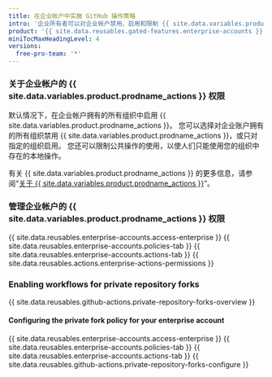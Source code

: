 ```yaml
---
title: 在企业帐户中实施 GitHub 操作策略
intro: '企业所有者可以对企业帐户禁用、启用和限制 {{ site.data.variables.product.prodname_actions }}。'
product: '{{ site.data.reusables.gated-features.enterprise-accounts }}'
miniTocMaxHeadingLevel: 4
versions:
  free-pro-team: '*'
---
```


### 关于企业帐户的 {{ site.data.variables.product.prodname_actions }} 权限

默认情况下，在企业帐户拥有的所有组织中启用 {{ site.data.variables.product.prodname_actions }}。 您可以选择对企业账户拥有的所有组织禁用 {{ site.data.variables.product.prodname_actions }}，或只对指定的组织启用。 您还可以限制公共操作的使用，以使人们只能使用您的组织中存在的本地操作。

有关 {{ site.data.variables.product.prodname_actions }} 的更多信息，请参阅“[关于 {{ site.data.variables.product.prodname_actions }}](/actions/getting-started-with-github-actions/about-github-actions)”。


### 管理企业帐户的 {{ site.data.variables.product.prodname_actions }} 权限

{{ site.data.reusables.enterprise-accounts.access-enterprise }}
{{ site.data.reusables.enterprise-accounts.policies-tab }}
{{ site.data.reusables.enterprise-accounts.actions-tab }}
{{ site.data.reusables.actions.enterprise-actions-permissions }}

### Enabling workflows for private repository forks

{{ site.data.reusables.github-actions.private-repository-forks-overview }}

#### Configuring the private fork policy for your enterprise account

{{ site.data.reusables.enterprise-accounts.access-enterprise }}
{{ site.data.reusables.enterprise-accounts.policies-tab }}
{{ site.data.reusables.enterprise-accounts.actions-tab }}
{{ site.data.reusables.github-actions.private-repository-forks-configure }}

